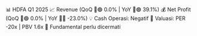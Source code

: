 📊 HDFA Q1 2025
📈 Revenue (QoQ 🔼🟢 0.0% | YoY 🔼🟢 39.1%)
💰 Net Profit (QoQ 🔼🟢 0.0% | YoY 🔻🔴 -23.0%)
💡 Cash Operasi: Negatif
🧮 Valuasi: PER -20x | PBV 1.6x
🧱 Fundamental perlu dicermati
